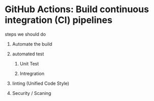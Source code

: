 # GitHub Actions: Build continuous integration (CI) pipelines

steps we should do 

1. Automate  the build

2. automated test 
   
   1. Unit Test 
   
   2. Intregration

3. linting (Unified Code Style)

4. Security / Scaning
